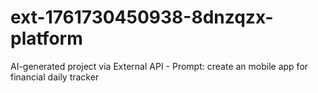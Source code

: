 # ext-1761730450938-8dnzqzx-platform
AI-generated project via External API - Prompt: create an mobile app for financial daily tracker
